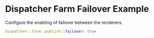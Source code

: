 # Dispatcher Farm Failover Example

Configure the enabling of failover between the renderers.

```yaml
dispatcher::farm::publish::failover: true
```
